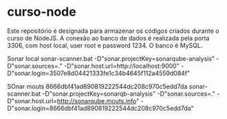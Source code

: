 # curso-node
Este repositório é designada para armazenar os códigos criados durante o curso de NodeJS.
A conexão ao banco de dados é realizada pela porta 3306, com host local, user root e password 1234. O banco é MySQL.

Sonar local
sonar-scanner.bat -D"sonar.projectKey=sonarqube-analysis" -D"sonar.sources=." -D"sonar.host.url=http://localhost:9000" -D"sonar.login=3507e8d04421333fe1c34b4645f112a4559d084f"

SOnar mouts
8666dbf41ad890819222544dc208c970c5edd7da
sonar-scanner.bat -D"sonar.projectKey=sonarqb-analysis" -D"sonar.sources=." -D"sonar.host.url=http://sonarqube.mouts.info" -D"sonar.login=8666dbf41ad890819222544dc208c970c5edd7da"
